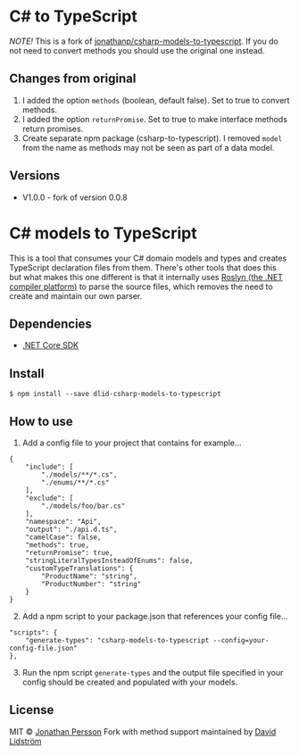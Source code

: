 # C# to TypeScript

*NOTE!* This is a fork of [jonathanp/csharp-models-to-typescript](https://github.com/jonathanp/csharp-models-to-typescript). If you do not need to convert methods you should use the original one instead.

## Changes from original

1. I added the option `methods` (boolean, default false). Set to true to convert methods.
2. I added the option `returnPromise`. Set to true to make interface methods return promises.
3. Create separate npm package (csharp-to-typescript). I removed `model` from the name as methods may not be seen as part of a data model.

## Versions

- V1.0.0 - fork of version 0.0.8

# C# models to TypeScript

This is a tool that consumes your C# domain models and types and creates TypeScript declaration files from them. There's other tools that does this but what makes this one different is that it internally uses [Roslyn (the .NET compiler platform)](https://github.com/dotnet/roslyn) to parse the source files, which removes the need to create and maintain our own parser.

## Dependencies

* [.NET Core SDK](https://www.microsoft.com/net/download/macos)

## Install

```
$ npm install --save dlid-csharp-models-to-typescript
```

## How to use

1. Add a config file to your project that contains for example...

```
{
    "include": [
        "./models/**/*.cs",
        "./enums/**/*.cs"
    ],
    "exclude": [
        "./models/foo/bar.cs"
    ],
    "namespace": "Api",
    "output": "./api.d.ts",
    "camelCase": false,
    "methods": true,
    "returnPromise": true,
    "stringLiteralTypesInsteadOfEnums": false,
    "customTypeTranslations": {
        "ProductName": "string",
        "ProductNumber": "string"
    }
}
```

2. Add a npm script to your package.json that references your config file...

```
"scripts": {
    "generate-types": "csharp-models-to-typescript --config=your-config-file.json"
},
```

3. Run the npm script `generate-types` and the output file specified in your config should be created and populated with your models.


## License

MIT © [Jonathan Persson](https://github.com/jonathanp)
Fork with method support maintained by [David Lidström](https://github.com/dlid)
